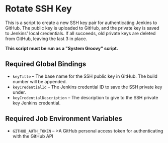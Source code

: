 # Rotate SSH Key

This is a script to create a new SSH key pair for authenticating Jenkins to GitHub.
The public key is uploaded to GitHub, and the private key is saved to Jenkins' local credentials.
If all succeeds, old private keys are deleted from GitHub, leaving the last 3 in place.

**This script must be run as a "System Groovy" script.**

## Required Global Bindings

* `keyTitle` – The base name for the SSH public key in GitHub. The build number will be appended.
* `keyCredentialId` – The Jenkins credential ID to save the SSH private key under.
* `keyCredentialDescription` – The description to give to the SSH private key Jenkins credential.

## Required Job Environment Variables

* `GITHUB_AUTH_TOKEN` – >A GitHub personal access token for authenticating with the GitHub API
